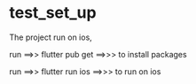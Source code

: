 # test_set_up

The project run on ios,

run ==>> flutter pub get ==>>> to install packages

run ==>>  flutter run ios ==>>> to run on ios


